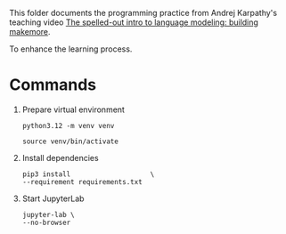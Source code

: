 This folder documents the programming practice from Andrej Karpathy's teaching video [The spelled-out intro to language modeling: building makemore](https://www.youtube.com/watch?v=PaCmpygFfXo).

To enhance the learning process.


# Commands

1. Prepare virtual environment

    ``` shell
    python3.12 -m venv venv

    source venv/bin/activate
    ```

2. Install dependencies

    ``` shell
    pip3 install                    \
    --requirement requirements.txt
    ```

3. Start JupyterLab

    ``` shell
    jupyter-lab \
    --no-browser
    ```